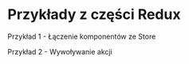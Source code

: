 # Przykłady z części Redux

Przykład 1 - Łączenie komponentów ze Store

Przykład 2 - Wywoływanie akcji
